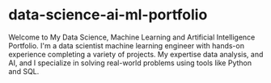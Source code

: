 # data-science-ai-ml-portfolio
 Welcome to My Data Science, Machine Learning and Artificial Intelligence Portfolio. I'm a data scientist machine learning engineer with hands-on experience completing a variety of projects. My expertise data analysis, and AI, and I specialize in solving real-world problems using tools like Python and SQL.
